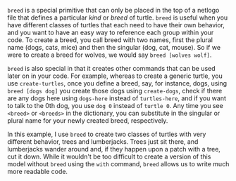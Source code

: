 `breed` is a special primitive that can only be placed in the top of a netlogo file that defines a particular *kind* or *breed* of turtle. `breed` is useful when you have different classes of turtles that each need to have their own behavior, and you want to have an easy way to reference each group within your code. To create a breed, you call breed with two names, first the plural name (dog*s*, cat*s*, mice) and then the singular (dog, cat, mouse). So if we were to create a breed for wolves, we would say `breed [wolves wolf]`.

`breed` is also special in that it creates other commands that can be used later on in your code. For example, whereas to create a generic turtle, you use `create-turtles`, once you define a breed, say, for instance, dogs, using `breed [dogs dog]` you create those dogs using `create-dogs`, check if there are any dogs here using `dogs-here` instead of `turtles-here`, and if you want to talk to the 0th dog, you use `dog 0` instead of `turtle 0`. Any time you see `<breed>` or `<breeds>` in the dictionary, you can substitute in the singular or plural name for your newly created breed, respectively.

In this example, I use `breed` to create two classes of turtles with very different behavior, trees and lumberjacks. Trees just sit there, and lumberjacks wander around and, if they happen upon a patch with a tree, cut it down. While it wouldn't be too difficult to create a version of this model without `breed` using the `with` command, `breed` allows us to write much more readable code.